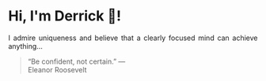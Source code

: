 # Hi, I'm Derrick 👋!
<p align="justify">I admire uniqueness and believe that a clearly focused mind can achieve anything...</p> 
<!-- #quote-start -->
<blockquote>&ldquo;Be confident, not certain.&rdquo; &mdash; <footer>Eleanor Roosevelt</footer></blockquote>
<!-- #quote-end -->
